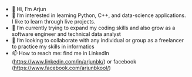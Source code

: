 - 👋 Hi, I’m Arjun
- 👀 I’m interested in learning Python, C++, and data-science applications. I like to learn through live projects. 
- 🌱 I’m currently trying to expand my coding skills and also grow as a software engineer and technical data analyst
- 💞️ I’m looking to collaborate with any individual or group as a freelancer to practice my skills in informatics
- 📫 How to reach me: find me in LinkedIn (https://www.linkedin.com/in/arjunbk/) or facebook (https://www.facebook.com/arjunbkool/)

<!---
arjunbkool/arjunbkool is a ✨ special ✨ repository because its `README.md` (this file) appears on your GitHub profile.
You can click the Preview link to take a look at your changes.
--->
